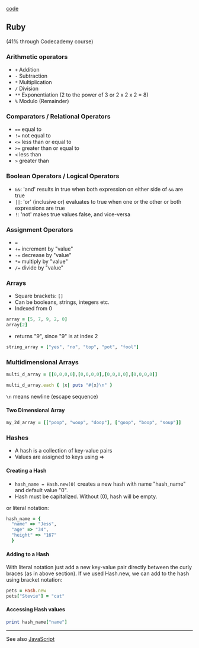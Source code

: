 [code](code.md)

## Ruby
(41% through Codecademy course)

### Arithmetic operators
- `+`  Addition
- `-`  Subtraction
- `*`  Multiplication
- `/`  Division
- `**` Exponentiation (2 to the power of 3 or 2 x 2 x 2 = 8)
- `%`  Modulo (Remainder)

### Comparators / Relational Operators
- `==` equal to
- `!=` not equal to
- `<=` less than or equal to
- `>=` greater than or equal to
- `<` less than
- `>` greater than

### Boolean Operators / Logical Operators
- `&&`:  'and'  results in true when both expression on either side of `&&` are true
- `||`:  'or'   (inclusive or) evaluates to true when one or the other or both expressions are true
- `!`: 'not'  makes true values false, and vice-versa

### Assignment Operators
- `=`
- `+=` increment by "value"
- `-=` decrease by "value"
- `*=` multiply by "value"
- `/=` divide by "value"

### Arrays

- Square brackets: `[]`
- Can be booleans, strings, integers etc.
- Indexed from 0
```ruby
array = [5, 7, 9, 2, 0]
array[2]
```
 - returns "9", since "9" is at index 2

```ruby
string_array = ["yes", "no", "top", "pot", "fool"]
```

### Multidimensional Arrays

```ruby
multi_d_array = [[0,0,0,0],[0,0,0,0],[0,0,0,0],[0,0,0,0]]

multi_d_array.each { |x| puts "#{x}\n" }
```
`\n` means newline (escape sequence)

#### Two Dimensional Array
```ruby
my_2d_array = [["poop", "woop", "doop"], ["goop", "boop", "soup"]]
```

### Hashes
- A hash is a collection of key-value pairs
- Values are assigned to keys using =>


#### Creating a Hash
- `hash_name = Hash.new(0)` creates a new hash with name "hash_name" and default value "0".
- Hash must be capitalized. Without (0), hash will be empty.

or literal notation:

```ruby
hash_name = {
  "name" => "Jess",
  "age" => "34",
  "height" => "167"
  }
```

#### Adding to a Hash
With literal notation just add a new key-value pair directly between the curly braces (as in above section). If we used Hash.new, we can add to the hash using bracket notation:

```ruby
pets = Hash.new
pets["Stevie"] = "cat"
```

#### Accessing Hash values
```ruby
print hash_name["name"]
```

---

See also [JavaScript](javascript/index.md)
